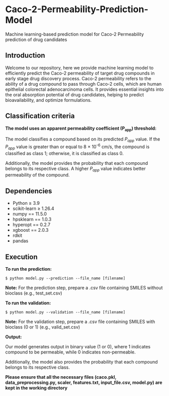 # Caco-2-Permeability-Prediction-Model
Machine learning-based prediction model for Caco-2 Permeability prediction of drug candidates

## Introduction ## 

Welcome to our repository, here we provide machine learning model to efficiently predict the Caco-2 permeability of target drug compounds in early stage drug discovery process. Caco-2 permeability refers to the ability of a drug compound to pass through Caco-2 cells, which are human epithelial colorectal adenocarcinoma cells. It provides essential insights into the oral absorption potential of drug candidates, helping to predict bioavailability, and optimize formulations.

## Classification criteria ##
<strong> The model uses an apparent permeability coefficient (P<sub>app</sub>) threshold: </strong>

The model classifies a compound based on its predicted <em>P<sub>app</sub></em> value. If the <em>P<sub>app</sub></em> value is greater than or equal to 8 &times; 10<sup>-6</sup> cm/s, the compound is classified as class 1; otherwise, it is classified as class 0. 

Additionally, the model provides the probability that each compound belongs to its respective class. A higher <em>P<sub>app</sub></em> value indicates better permeability of the compound.


## Dependencies ##

- Python ≥ 3.9
- scikit-learn ≥ 1.26.4
- numpy == 11.5.0
- hpsklearn == 1.0.3
- hyperopt == 0.2.7
- xgboost == 2.0.3
- rdkit
- pandas

## Execution ##
**To run the prediction:**

```
$ python model.py --prediction --file_name [filename] 
```
<strong>Note:</strong> For the prediction step, prepare a .csv file containing SMILES without bioclass (e.g., test_set.csv)

**To run the validation:**

```
$ python model.py --validation --file_name [filename] 
```
<strong>Note:</strong> For the validation step, prepare a .csv file containing SMILES with bioclass (0 or 1) (e.g., valid_set.csv)

**Output:**

Our model generates output in binary value (1 or 0), where 1 indicates compound to be permeable, while 0 indicates non-permeable.

Additionally, the model also provides the probability that each compound belongs to its respective class.

**Please ensure that all the necessary files (caco.pkl, data_preprocessing.py, scaler, features.txt, input_file.csv, model.py) are kept in the working directory**
